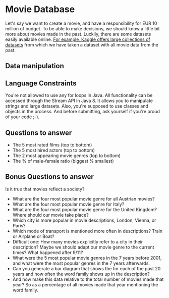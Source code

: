 # Movie Database 
Let's say we want to create a movie, and have a responsibility for EUR 10 million of budget. To be able to make decisions, we should know a little bit more about movies made in the past. 
Luckily, there are some datasets easily available online. [For example, Kaggle offers large collections of datasets](https://www.kaggle.com/datasets) from which we have taken a dataset with all movie data from the past. 
## Data manipulation

## Language Constraints
You're not allowed to use any for loops in Java. All functionality can be accessed through the Stream API in Java 8. It allows you to manipulate strings and large datasets. 
Also, you're supposed to use classes and objects in the process. And before submitting, ask yourself if you're proud of your code ;-). 

## Questions to answer
* The 5 most rated films (top to bottom)
* The 5 most hired actors (top to bottom)
* The 2 most appearing movie genres (top to bottom)
* The % of male-female ratio (biggest % smallest)

## Bonus Questions to answer
Is it true that movies reflect a society?
* What are the four most popular movie genre for all Austrian movies?
* What are the four most popular movie genre for Italy?
* What are the four most popular movie genre for the United Kingdom?
Where should our movie take place?
* Which city is more popular in movie descriptions, London, Vienna, or Paris?
* Which mode of transport is mentioned more often in descriptions? Train or Airplane or Boat?
* Difficult one: How many movies explicitly refer to a city in their description?
Maybe we should adapt our movie genre to the current times? What happened after 9/11?
* What were the 5 most popular movie genres in the 7 years before 2001, and what were the most popular genres in the 7 years afterwards.
* Can you generate a bar diagram that shows the for each of the past 20 years and how often the word family shows up in the description?
* And now make this data relative to the total number of movies made that year? So as a percentage of all movies made that year mentioning the word family. 

